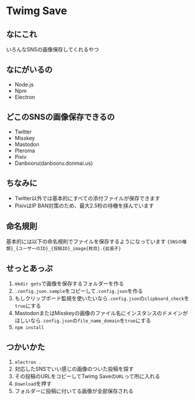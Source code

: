 # Twimg Save
## なにこれ
いろんなSNSの画像保存してくれるやつ
## なにがいるの
- Node.js
- Npm
- Electron
## どこのSNSの画像保存できるの
- Twitter
- Misskey
- Mastodon
- Pleroma
- Pixiv
- Danbooru(danbooru.donmai.us)
## ちなみに
- Twitter以外では基本的にすべての添付ファイルが保存できます
- PixivはIP BAN対策のため、最大2.5秒の待機を挟んでいます
## 命名規則
基本的には以下の命名規則でファイルを保存するようになっています
```{SNSの種類}_{ユーザーのID}_{投稿ID}_image{枚目}.{拡張子}```

## せっとあっぷ
1. `mkdir gets`で画像を保存するフォルダーを作る
2. `.config.json.sample`をコピーして`.config.json`を作る
3. もしクリップボード監視を使いたいなら`.config.json`の`clipboard_check`を`true`にする
4. MastodonまたはMisskeyの画像のファイル名にインスタンスのドメインがほしいなら`.config.json`の`file_name_domain`を`true`にする
5. `npm install`
## つかいかた
1. `electron .`
2. 対応したSNSでいい感じの画像のついた投稿を探す
3. その投稿のURLをコピーしてTwimg Saveの`URL`って所に入れる
4. `Download`を押す
5. フォルダーに投稿に付いてる画像が全部保存される

